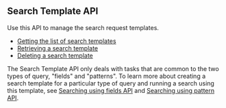 ## Search Template API

Use this API to manage the search request templates.

* [Getting the list of search templates](list.md)
* [Retrieving a search template](get.md)
* [Deleting a search template](delete.md)

The Search Template API only deals with tasks that are common to the two types of query, "fields" and "patterns". To learn more about creating a search template for a particular type of query and running a search using this template, see [Searching using fields API](http://www.opensearchserver.com/documentation/api_v2/searching_using_fields/README.md) and [Searching using pattern API](http://www.opensearchserver.com/documentation/api_v2/searching_using_patterns/README.md).